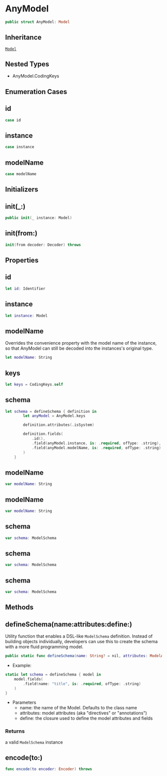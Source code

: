 # AnyModel

``` swift
public struct AnyModel: Model
```

## Inheritance

[`Model`](Model)

## Nested Types

  - AnyModel.CodingKeys

## Enumeration Cases

## id

``` swift
case id
```

## instance

``` swift
case instance
```

## modelName

``` swift
case modelName
```

## Initializers

## init(\_:)

``` swift
public init(_ instance: Model)
```

## init(from:)

``` swift
init(from decoder: Decoder) throws
```

## Properties

## id

``` swift
let id: Identifier
```

## instance

``` swift
let instance: Model
```

## modelName

Overrides the convenience property with the model name of the instance, so that AnyModel can still be decoded
into the instances's original type.

``` swift
let modelName: String
```

## keys

``` swift
let keys = CodingKeys.self
```

## schema

``` swift
let schema = defineSchema { definition in
        let anyModel = AnyModel.keys

        definition.attributes(.isSystem)

        definition.fields(
            .id(),
            .field(anyModel.instance, is: .required, ofType: .string),
            .field(anyModel.modelName, is: .required, ofType: .string)
        )
    }
```

## modelName

``` swift
var modelName: String
```

## modelName

``` swift
var modelName: String
```

## schema

``` swift
var schema: ModelSchema
```

## schema

``` swift
var schema: ModelSchema
```

## schema

``` swift
var schema: ModelSchema
```

## Methods

## defineSchema(name:attributes:define:)

Utility function that enables a DSL-like `ModelSchema` definition. Instead of building
objects individually, developers can use this to create the schema with a more fluid
programming model.

``` swift
public static func defineSchema(name: String? = nil, attributes: ModelAttribute, define: (inout ModelSchemaDefinition) -> Void) -> ModelSchema
```

  - Example:

``` swift
static let schema = defineSchema { model in
    model.fields(
        .field(name: "title", is: .required, ofType: .string)
    )
}
```

  - Parameters
      - name: the name of the Model. Defaults to the class name
      - attributes: model attributes (aka "directives" or "annotations")
      - define: the closure used to define the model attributes and fields

### Returns

a valid `ModelSchema` instance

## encode(to:)

``` swift
func encode(to encoder: Encoder) throws
```

